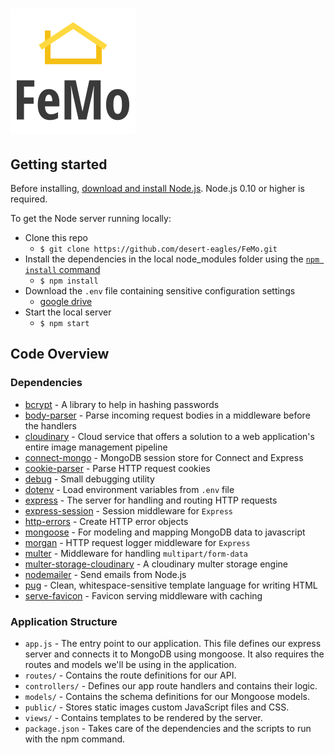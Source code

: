 # ![FeMo](public/images/project-logo.png)



## Getting started

Before installing, [download and install Node.js](https://nodejs.org/en/download/).
Node.js 0.10 or higher is required. 

To get the Node server running locally:

- Clone this repo
  - `$ git clone https://github.com/desert-eagles/FeMo.git`
- Install the dependencies in the local node_modules folder using the 
[`npm install` command](https://docs.npmjs.com/getting-started/installing-npm-packages-locally)
  - ```$ npm install```
- Download the `.env` file containing sensitive configuration settings
  - [google drive](https://drive.google.com/open?id=184rEZQvnii4C2CiymjsuBRFgIWS6Iz0I)
- Start the local server
  - ```$ npm start```
  
  
## Code Overview

### Dependencies

- [bcrypt](https://www.npmjs.com/package/bcrypt) - A library to help in hashing passwords
- [body-parser](https://www.npmjs.com/package/body-parser) - Parse incoming request bodies in a middleware before the handlers
- [cloudinary](https://www.npmjs.com/package/cloudinary) - Cloud service that offers a solution to a web application's entire image management pipeline
- [connect-mongo](https://www.npmjs.com/package/connect-mongo) - MongoDB session store for Connect and Express
- [cookie-parser](https://www.npmjs.com/package/cookie-parser) - Parse HTTP request cookies
- [debug](https://www.npmjs.com/package/debug) - Small debugging utility
- [dotenv](https://www.npmjs.com/package/dotenv) - Load environment variables from `.env` file
- [express](https://github.com/expressjs/express) - The server for handling and routing HTTP requests
- [express-session](https://www.npmjs.com/package/express-session) - Session middleware for `Express`
- [http-errors](https://www.npmjs.com/package/http-errors) - Create HTTP error objects
- [mongoose](https://github.com/Automattic/mongoose) - For modeling and mapping MongoDB data to javascript 
- [morgan](https://www.npmjs.com/package/morgan) - HTTP request logger middleware for `Express`
- [multer](https://www.npmjs.com/package/multer) - Middleware for handling `multipart/form-data`
- [multer-storage-cloudinary](https://www.npmjs.com/package/multer-storage-cloudinary) - A cloudinary multer storage engine
- [nodemailer](https://www.npmjs.com/package/nodemailer) - Send emails from Node.js
- [pug](https://www.npmjs.com/package/pug) - Clean, whitespace-sensitive template language for writing HTML
- [serve-favicon](https://www.npmjs.com/package/serve-favicon) - Favicon serving middleware with caching


### Application Structure

- `app.js` - The entry point to our application. This file defines our express server and connects it to MongoDB using mongoose. It also requires the routes and models we'll be using in the application.
- `routes/` - Contains the route definitions for our API.
- `controllers/` - Defines our app route handlers and contains their logic.
- `models/` - Contains the schema definitions for our Mongoose models.
- `public/` - Stores static images custom JavaScript files and CSS.
- `views/` - Contains templates to be rendered by the server.
- `package.json` - Takes care of the dependencies and the scripts to run with the npm command.

